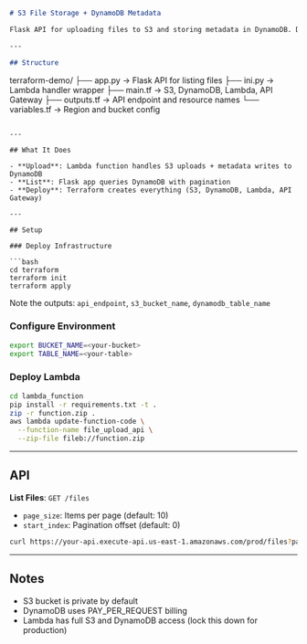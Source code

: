 ```markdown
# S3 File Storage + DynamoDB Metadata

Flask API for uploading files to S3 and storing metadata in DynamoDB. Deployed via Terraform.

---

## Structure

```
terraform-demo/
├── app.py              → Flask API for listing files
├── ini.py              → Lambda handler wrapper
├── main.tf             → S3, DynamoDB, Lambda, API Gateway
├── outputs.tf          → API endpoint and resource names
└── variables.tf        → Region and bucket config
```

---

## What It Does

- **Upload**: Lambda function handles S3 uploads + metadata writes to DynamoDB
- **List**: Flask app queries DynamoDB with pagination
- **Deploy**: Terraform creates everything (S3, DynamoDB, Lambda, API Gateway)

---

## Setup

### Deploy Infrastructure

```bash
cd terraform
terraform init
terraform apply
```

Note the outputs: `api_endpoint`, `s3_bucket_name`, `dynamodb_table_name`

### Configure Environment

```bash
export BUCKET_NAME=<your-bucket>
export TABLE_NAME=<your-table>
```

### Deploy Lambda

```bash
cd lambda_function
pip install -r requirements.txt -t .
zip -r function.zip .
aws lambda update-function-code \
  --function-name file_upload_api \
  --zip-file fileb://function.zip
```

---

## API

**List Files**: `GET /files`
- `page_size`: Items per page (default: 10)
- `start_index`: Pagination offset (default: 0)

```bash
curl https://your-api.execute-api.us-east-1.amazonaws.com/prod/files?page_size=20
```

---

## Notes

- S3 bucket is private by default
- DynamoDB uses PAY_PER_REQUEST billing
- Lambda has full S3 and DynamoDB access (lock this down for production)
```
